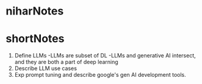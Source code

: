 # niharNotes


# shortNotes

1. Define LLMs
   -LLMs are subset of DL
   -LLMs and generative AI intersect, and they are both a part of deep learning
3. Describe LLM use cases
4. Exp prompt tuning and describe google's gen AI development tools.

